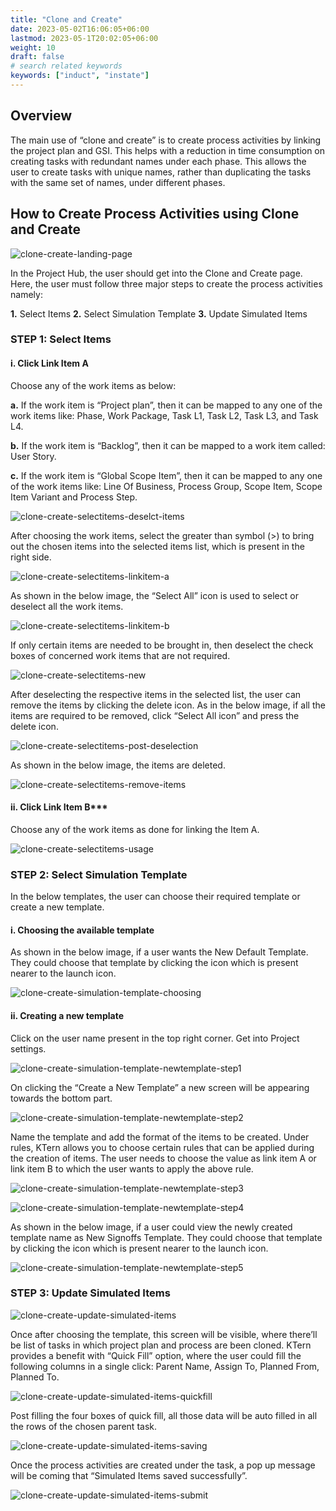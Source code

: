 ```yaml
---
title: "Clone and Create"
date: 2023-05-02T16:06:05+06:00
lastmod: 2023-05-1T20:02:05+06:00
weight: 10
draft: false
# search related keywords
keywords: ["induct", "instate"]
---
```


## Overview

The main use of “clone and create” is to create process activities by linking the project plan and GSI. This helps with a reduction in time consumption on creating tasks with redundant names under each phase. This allows the user to create tasks with unique names, rather than duplicating the tasks with the same set of names, under different phases.

## How to Create Process Activities using Clone and Create

![clone-create-landing-page](https://storage.googleapis.com/ktern-public-files/product-documentation/Clone%20and%20Create/clone-create-landing-page.png)

In the Project Hub, the user should get into the Clone and Create page. Here, the user must follow three major steps to create the process activities namely:

   **1.**	Select Items
   **2.**	Select Simulation Template
   **3.**	Update Simulated Items

### STEP 1: Select Items

#### i. Click Link Item A
   
Choose any of the work items as below:

   **a.**	If the work item is “Project plan”, then it can be mapped to any one of the work items like: Phase, Work Package, Task L1, Task L2, Task L3, and Task L4.

   **b.**	If the work item is “Backlog”, then it can be mapped to a work item called: User Story.

   **c.**	If the work item is “Global Scope Item”, then it can be mapped to any one of the work items like: Line Of Business, Process Group, Scope Item, Scope Item Variant and Process Step.

![clone-create-selectitems-deselct-items](https://storage.googleapis.com/ktern-public-files/product-documentation/Clone%20and%20Create/clone-create-selectitems-deselct-items.png)    
         
After choosing the work items, select the greater than symbol (>) to bring out the chosen items into the selected items list, which is present in the right side.

![clone-create-selectitems-linkitem-a](https://storage.googleapis.com/ktern-public-files/product-documentation/Clone%20and%20Create/clone-create-selectitems-linkitem-a.png)

As shown in the below image, the “Select All” icon is used to select or deselect all the work items.

![clone-create-selectitems-linkitem-b](https://storage.googleapis.com/ktern-public-files/product-documentation/Clone%20and%20Create/clone-create-selectitems-linkitem-b.png)

If only certain items are needed to be brought in, then deselect the check boxes of concerned work items that are not required. 

![clone-create-selectitems-new](https://storage.googleapis.com/ktern-public-files/product-documentation/Clone%20and%20Create/clone-create-selectitems-new.png)

After deselecting the respective items in the selected list, the user can remove the items by clicking the delete icon. As in the below image, if all the items are required to be removed,  click “Select All icon” and press the delete icon.

![clone-create-selectitems-post-deselection](https://storage.googleapis.com/ktern-public-files/product-documentation/Clone%20and%20Create/clone-create-selectitems-deselection.png)

As shown in the below image, the items are deleted.

![clone-create-selectitems-remove-items](https://storage.googleapis.com/ktern-public-files/product-documentation/Clone%20and%20Create/clone-create-selectitems-remove-items.png)

#### ii. Click Link Item B***
   
Choose any of the work items as done for linking the Item A.

![clone-create-selectitems-usage](https://storage.googleapis.com/ktern-public-files/product-documentation/Clone%20and%20Create/clone-create-selectitems-usage.png)

### STEP 2: Select Simulation Template

In the below templates, the user can choose their required template or create a new template. 

#### i. Choosing the available template

As shown in the below image, if a user wants the New Default Template. They could choose that template by clicking the icon which is present nearer to the launch icon.

![clone-create-simulation-template-choosing](https://storage.googleapis.com/ktern-public-files/product-documentation/Clone%20and%20Create/clone-create-simulation-template-choosing.png)

#### ii. Creating a new template

Click on the user name present in the top right corner. Get into Project settings.

![clone-create-simulation-template-newtemplate-step1](https://storage.googleapis.com/ktern-public-files/product-documentation/Clone%20and%20Create/clone-create-simulation-template-newtemplate-step1.png)

On clicking the “Create a New Template” a new screen will be appearing towards the bottom part.

![clone-create-simulation-template-newtemplate-step2](https://storage.googleapis.com/ktern-public-files/product-documentation/Clone%20and%20Create/clone-create-simulation-template-newtemplate-step2.png)

Name the template and add the format of the items to be created. Under rules, KTern allows you to choose certain rules that can be applied during the creation of items. The user needs to choose the value as link item A or link item B to which the user wants to apply the above rule.

![clone-create-simulation-template-newtemplate-step3](https://storage.googleapis.com/ktern-public-files/product-documentation/Clone%20and%20Create/clone-create-simulation-template-newtemplate-step3.png)

![clone-create-simulation-template-newtemplate-step4](https://storage.googleapis.com/ktern-public-files/product-documentation/Clone%20and%20Create/clone-create-simulation-template-newtemplate-step4.png)

As shown in the below image, if a user could view the newly created template name as New Signoffs Template. They could choose that template by clicking the icon which is present nearer to the launch icon.

![clone-create-simulation-template-newtemplate-step5](https://storage.googleapis.com/ktern-public-files/product-documentation/Clone%20and%20Create/clone-create-simulation-template-newtemplate-step5.png)

### STEP 3: Update Simulated Items

![clone-create-update-simulated-items](https://storage.googleapis.com/ktern-public-files/product-documentation/Clone%20and%20Create/clone-create-update%20simulated%20items.png)

Once after choosing the template, this screen will be visible, where there’ll be list of tasks in which project plan and process are been cloned. KTern provides a benefit with “Quick Fill” option, where the user could fill the following columns in a single click: Parent Name, Assign To, Planned From, Planned To.

![clone-create-update-simulated-items-quickfill](https://storage.googleapis.com/ktern-public-files/product-documentation/Clone%20and%20Create/clone-create-update%20simulated%20items-quickfill.png)

Post filling the four boxes of quick fill, all those data will be auto filled in all the rows of the chosen parent task. 

![clone-create-update-simulated-items-saving](https://storage.googleapis.com/ktern-public-files/product-documentation/Clone%20and%20Create/clone-create-update%20simulated%20items-saving.png)

Once the process activities are created under the task, a pop up message will be coming that “Simulated Items saved successfully”. 

![clone-create-update-simulated-items-submit](https://storage.googleapis.com/ktern-public-files/product-documentation/Clone%20and%20Create/clone-create-update%20simulated%20items-submit.png)
